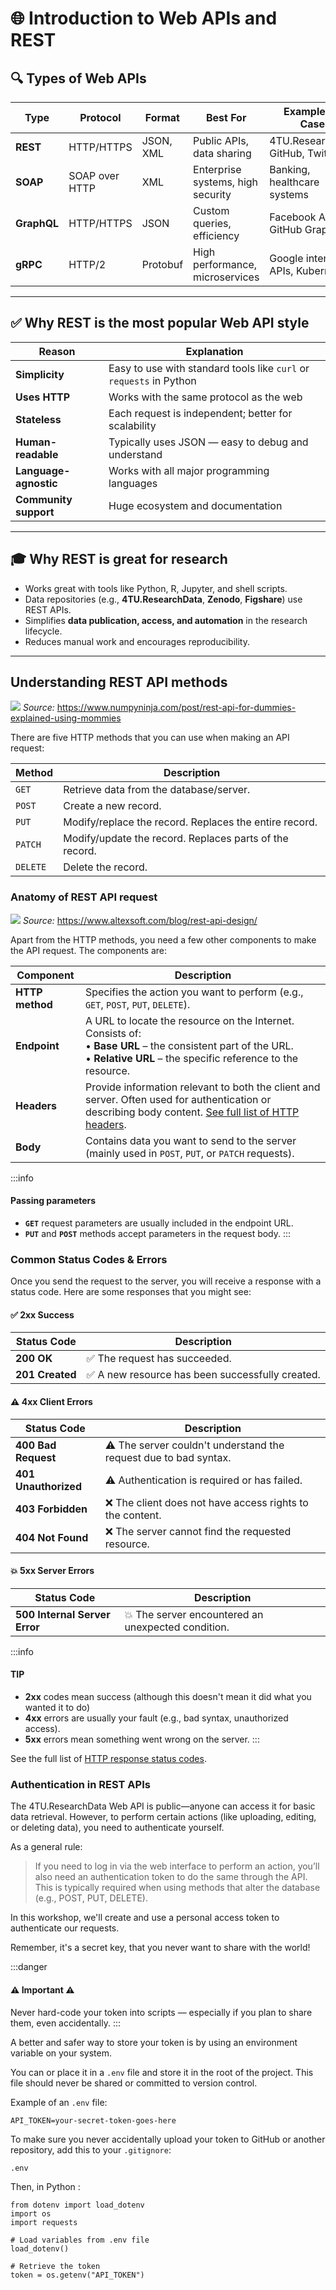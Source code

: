
# 🌐 Introduction to Web APIs and REST

## 🔍 Types of Web APIs

| Type     | Protocol        | Format        | Best For                        | Example Use Cases                           |
|----------|------------------|---------------|----------------------------------|---------------------------------------------|
| **REST**     | HTTP/HTTPS       | JSON, XML     | Public APIs, data sharing        | 4TU.ResearchData, GitHub, Twitter           |
| **SOAP**     | SOAP over HTTP   | XML           | Enterprise systems, high security| Banking, healthcare systems                 |
| **GraphQL**  | HTTP/HTTPS       | JSON          | Custom queries, efficiency       | Facebook API, GitHub GraphQL                |
| **gRPC**     | HTTP/2           | Protobuf      | High performance, microservices  | Google internal APIs, Kubernetes            |

---

## ✅ Why REST is the most popular Web API style

| Reason             | Explanation                                                                 |
|--------------------|-----------------------------------------------------------------------------|
| **Simplicity**      | Easy to use with standard tools like `curl` or `requests` in Python        |
| **Uses HTTP**       | Works with the same protocol as the web                                    |
| **Stateless**       | Each request is independent; better for scalability                        |
| **Human-readable**  | Typically uses JSON — easy to debug and understand                         |
| **Language-agnostic**| Works with all major programming languages                                |
| **Community support**| Huge ecosystem and documentation                                          |

---

## 🎓 Why REST is great for research

- Works great with tools like Python, R, Jupyter, and shell scripts.
- Data repositories (e.g., **4TU.ResearchData**, **Zenodo**, **Figshare**) use REST APIs.
- Simplifies **data publication, access, and automation** in the research lifecycle.
- Reduces manual work and encourages reproducibility.

---

## Understanding REST API methods

![](https://codimd-cdn.rs.tudelft.nl/codimd/uploads/upload_a32f8824102b6764190f61111043287d.jpg)
*Source:* https://www.numpyninja.com/post/rest-api-for-dummies-explained-using-mommies 

There are five HTTP methods that you can use when making an API request:

| Method   | Description                                              |
|----------|----------------------------------------------------------|
| `GET`    | Retrieve data from the database/server.                  |
| `POST`   | Create a new record.                                     |
| `PUT`    | Modify/replace the record. Replaces the entire record.   |
| `PATCH`  | Modify/update the record. Replaces parts of the record.  |
| `DELETE` | Delete the record.                                       |


### Anatomy of REST API request

![](https://codimd-cdn.rs.tudelft.nl/codimd/uploads/upload_a4993cefd3afd34f2b67044b3c3d2e64.png)
*Source:* https://www.altexsoft.com/blog/rest-api-design/ 

Apart from the HTTP methods, you need a few other components to make the API request. The components are: 

| Component     | Description                                                                                                                                                                                                                                                                                   |
|---------------|-----------------------------------------------------------------------------------------------------------------------------------------------------------------------------------------------------------------------------------------------------------------------------------------------|
| **HTTP method** | Specifies the action you want to perform (e.g., `GET`, `POST`, `PUT`, `DELETE`).                                                                                                                                                                                                             |
| **Endpoint**    | A URL to locate the resource on the Internet. Consists of:<br>• **Base URL** – the consistent part of the URL.<br>• **Relative URL** – the specific reference to the resource.                                                                                                               |
| **Headers**     | Provide information relevant to both the client and server. Often used for authentication or describing body content. [See full list of HTTP headers](https://en.wikipedia.org/wiki/List_of_HTTP_header_fields).                                                                           |
| **Body**        | Contains data you want to send to the server (mainly used in `POST`, `PUT`, or `PATCH` requests).                                                                                                                                                                                           |


:::info
#### Passing parameters
- **`GET`** request parameters are usually included in the endpoint URL.  
- **`PUT`** and **`POST`** methods accept parameters in the request body.
:::

### Common Status Codes & Errors 

Once you send the request to the server, you will receive a response with a status code. Here are some responses that you might see: 

#### ✅ 2xx Success

| **Status Code**     | **Description**                                        |
|---------------------|--------------------------------------------------------|
| **200 OK**          | ✅ The request has succeeded.                          |
| **201 Created**     | ✅ A new resource has been successfully created.       |

#### ⚠️ 4xx Client Errors

| **Status Code**     | **Description**                                                   |
|---------------------|-------------------------------------------------------------------|
| **400 Bad Request** | ⚠️ The server couldn't understand the request due to bad syntax.  |
| **401 Unauthorized**| ⚠️ Authentication is required or has failed.                      |
| **403 Forbidden**   | ❌ The client does not have access rights to the content.          |
| **404 Not Found**   | ❌ The server cannot find the requested resource.                  |

#### 💥 5xx Server Errors

| **Status Code**               | **Description**                                                                 |
|-------------------------------|---------------------------------------------------------------------------------|
| **500 Internal Server Error** | 💥 The server encountered an unexpected condition.                              |

:::info
#### TIP
- **2xx** codes mean success (although this doesn't  mean it did what you wanted it to do)
- **4xx** errors are usually your fault (e.g., bad syntax, unauthorized access). 
- **5xx** errors mean something went wrong on the server.
:::

See the full list of [HTTP response status codes](https://developer.mozilla.org/en-US/docs/Web/HTTP/Status#client_error_responses).



### Authentication in REST APIs

The 4TU.ResearchData Web API is public—anyone can access it for basic data retrieval.
However, to perform certain actions (like uploading, editing, or deleting data), you need to authenticate yourself.

As a general rule:

>If you need to log in via the web interface to perform an action, you’ll also need an authentication token to do the same through the API.
This is typically required when using methods that alter the database (e.g., POST, PUT, DELETE).

In this workshop, we'll create and use a personal access token to authenticate our requests.

Remember, it's a secret key, that you never want to share with the world!

:::danger 
#### ⚠️  Important ⚠️ 
Never hard-code your token into scripts — especially if you plan to share them, even accidentally.
:::

A better and safer way to store your token is by using an environment variable on your system. 

You can  or place it in a `.env` file  and store it in the root of the project. This file should never be shared or committed to version control. 

Example of an `.env` file:

```shell=
API_TOKEN=your-secret-token-goes-here
```
To make sure you never accidentally upload your token to GitHub or another repository, add this to your `.gitignore`:

```shell=
.env
```

Then, in Python :

```python=
from dotenv import load_dotenv
import os
import requests

# Load variables from .env file
load_dotenv()

# Retrieve the token
token = os.getenv("API_TOKEN")
```

